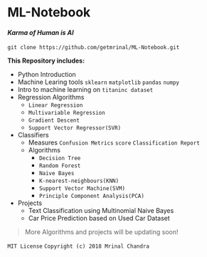 # ML-Notebook
#### **_Karma of Human is AI_**




``` git clone https://github.com/getmrinal/ML-Notebook.git ```

 **This Repository includes:**
 * Python Introduction
 * Machine Learing tools  ```sklearn``` ```matplotlib``` ```pandas``` ```numpy```
 * Intro to machine learning on ```titaninc dataset```
 * Regression Algorithms
 	*  ```Linear Regression ```
	* ```Multivariable Regression```
	* ```Gradient Descent```
	* ```Support Vector Regressor(SVR)```
 * Classifiers
	* Measures ```Confusion Metrics``` ```score``` ```Classification Report```
	* Algorithms
		* ```Decision Tree```
		* ```Random Forest ```
		* ```Naive Bayes```
		* ```K-nearest-neighbours(KNN)```
		* ```Support Vector Machine(SVM)```
		* ```Principle Component Analysis(PCA)```
* Projects
	* Text Classification using Multinomial Naive Bayes
	* Car Price Prediction based on Used Car Dataset
	
>More Algorithms and projects will be updating soon!


``` MIT License ```
```Copyright (c) 2018 Mrinal Chandra```
